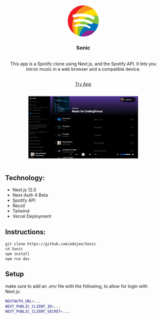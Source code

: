 <!-- PROJECT LOGO -->
<br />

<div align='center'>
<img src='https://raw.githubusercontent.com/adnjoo/Sonic/main/public/spotify_pride128.png' height='100'>
<br />

<h3>Sonic</h3>
<br />
<div>This app is a Spotify clone using Next.js, and the Spotify API. It lets you mirror music in a web browser and a compatible device. </div>
<br />
<p>
<a href='https://sonic-adnjoo.vercel.app/'>
Try App
</a>
<br/>
<br/>
</p>
<img src='./scrn.png' height='200'>
</div>
<br/>

## Technology:

- Next.js 12.0
- Next-Auth 4 Beta
- Spotify API
- Recoil
- Tailwind
- Vercel Deployment

## Instructions:

```
git clone https://github.com/adnjoo/Sonic
cd Sonic
npm install
npm run dev
```

## Setup

make sure to add an .env file with the following, to allow for login with Next.js:

```bash
NEXTAUTH_URL=...
NEXT_PUBLIC_CLIENT_ID=...
NEXT_PUBLIC_CLIENT_SECRET=...
```
